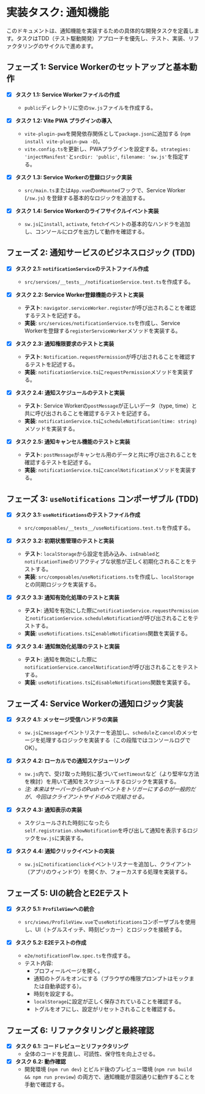# 実装タスク: 通知機能

このドキュメントは、通知機能を実装するための具体的な開発タスクを定義します。タスクはTDD（テスト駆動開発）アプローチを優先し、テスト、実装、リファクタリングのサイクルで進めます。

## フェーズ 1: Service Workerのセットアップと基本動作

- [x] **タスク 1.1: Service Workerファイルの作成**
    - `public`ディレクトリに空の`sw.js`ファイルを作成する。

- [x] **タスク 1.2: Vite PWA プラグインの導入**
    - `vite-plugin-pwa`を開発依存関係として`package.json`に追加する (`npm install vite-plugin-pwa -D`)。
    - `vite.config.ts`を更新し、PWAプラグインを設定する。`strategies: 'injectManifest'`と`srcDir: 'public'`, `filename: 'sw.js'`を指定する。

- [x] **タスク 1.3: Service Workerの登録ロジック実装**
    - `src/main.ts`または`App.vue`の`onMounted`フックで、Service Worker (`/sw.js`) を登録する基本的なロジックを追加する。

- [x] **タスク 1.4: Service Workerのライフサイクルイベント実装**
    - `sw.js`に`install`, `activate`, `fetch`イベントの基本的なハンドラを追加し、コンソールにログを出力して動作を確認する。

## フェーズ 2: 通知サービスのビジネスロジック (TDD)

- [x] **タスク 2.1: `notificationService`のテストファイル作成**
    - `src/services/__tests__/notificationService.test.ts`を作成する。

- [x] **タスク 2.2: Service Worker登録機能のテストと実装**
    - **テスト**: `navigator.serviceWorker.register`が呼び出されることを確認するテストを記述する。
    - **実装**: `src/services/notificationService.ts`を作成し、Service Workerを登録する`registerServiceWorker`メソッドを実装する。

- [x] **タスク 2.3: 通知権限要求のテストと実装**
    - **テスト**: `Notification.requestPermission`が呼び出されることを確認するテストを記述する。
    - **実装**: `notificationService.ts`に`requestPermission`メソッドを実装する。

- [x] **タスク 2.4: 通知スケジュールのテストと実装**
    - **テスト**: Service Workerの`postMessage`が正しいデータ（type, time）と共に呼び出されることを確認するテストを記述する。
    - **実装**: `notificationService.ts`に`scheduleNotification(time: string)`メソッドを実装する。

- [x] **タスク 2.5: 通知キャンセル機能のテストと実装**
    - **テスト**: `postMessage`がキャンセル用のデータと共に呼び出されることを確認するテストを記述する。
    - **実装**: `notificationService.ts`に`cancelNotification`メソッドを実装する。

## フェーズ 3: `useNotifications` コンポーザブル (TDD)

- [x] **タスク 3.1: `useNotifications`のテストファイル作成**
    - `src/composables/__tests__/useNotifications.test.ts`を作成する。

- [x] **タスク 3.2: 初期状態管理のテストと実装**
    - **テスト**: `localStorage`から設定を読み込み、`isEnabled`と`notificationTime`のリアクティブな状態が正しく初期化されることをテストする。
    - **実装**: `src/composables/useNotifications.ts`を作成し、`localStorage`との同期ロジックを実装する。

- [x] **タスク 3.3: 通知有効化処理のテストと実装**
    - **テスト**: 通知を有効にした際に`notificationService.requestPermission`と`notificationService.scheduleNotification`が呼び出されることをテストする。
    - **実装**: `useNotifications.ts`に`enableNotifications`関数を実装する。

- [x] **タスク 3.4: 通知無効化処理のテストと実装**
    - **テスト**: 通知を無効にした際に`notificationService.cancelNotification`が呼び出されることをテストする。
    - **実装**: `useNotifications.ts`に`disableNotifications`関数を実装する。

## フェーズ 4: Service Workerの通知ロジック実装

- [x] **タスク 4.1: メッセージ受信ハンドラの実装**
    - `sw.js`に`message`イベントリスナーを追加し、`schedule`と`cancel`のメッセージを処理するロジックを実装する（この段階ではコンソールログでOK）。

- [x] **タスク 4.2: ローカルでの通知スケジューリング**
    - `sw.js`内で、受け取った時刻に基づいて`setTimeout`など（より堅牢な方法を検討）を用いて通知をスケジュールするロジックを実装する。
    - *注: 本来はサーバーからのPushイベントをトリガーにするのが一般的だが、今回はクライアントサイドのみで完結させる。*

- [x] **タスク 4.3: 通知表示の実装**
    - スケジュールされた時刻になったら`self.registration.showNotification`を呼び出して通知を表示するロジックを`sw.js`に実装する。

- [x] **タスク 4.4: 通知クリックイベントの実装**
    - `sw.js`に`notificationclick`イベントリスナーを追加し、クライアント（アプリのウィンドウ）を開くか、フォーカスする処理を実装する。

## フェーズ 5: UIの統合とE2Eテスト

- [x] **タスク 5.1: `ProfileView`への統合**
    - `src/views/ProfileView.vue`で`useNotifications`コンポーザブルを使用し、UI（トグルスイッチ、時刻ピッカー）とロジックを接続する。

- [x] **タスク 5.2: E2Eテストの作成**
    - `e2e/notificationFlow.spec.ts`を作成する。
    - テスト内容:
        - プロフィールページを開く。
        - 通知のトグルをオンにする（ブラウザの権限プロンプトはモックまたは自動承認する）。
        - 時刻を設定する。
        - `localStorage`に設定が正しく保存されていることを確認する。
        - トグルをオフにし、設定がリセットされることを確認する。

## フェーズ 6: リファクタリングと最終確認

- [x] **タスク 6.1: コードレビューとリファクタリング**
    - 全体のコードを見直し、可読性、保守性を向上させる。
- [x] **タスク 6.2: 動作確認**
    - 開発環境 (`npm run dev`) とビルド後のプレビュー環境 (`npm run build && npm run preview`) の両方で、通知機能が意図通りに動作することを手動で確認する。